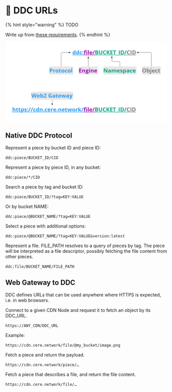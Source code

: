 # 🔗 DDC URLs

{% hint style="warning" %}
TODO

Write up from [these requirements](https://www.notion.so/cere/Architecture-of-DDC-software-2d6824916b394fa0bc20ff176525d0fc#c8397cdafc4d4f5a9ddd1072a87c189e).
{% endhint %}


![Structure of DDC URLs](<../../.gitbook/assets/DDC URL.png>)

## Native DDC Protocol

Represent a piece by bucket ID and piece ID:

    ddc:piece/BUCKET_ID/CID

Represent a piece by piece ID, in any bucket:

    ddc:piece/*/CID

Search a piece by tag and bucket ID:

    ddc:piece/BUCKET_ID/?tag=KEY:VALUE

Or by bucket NAME:

    ddc:piece/@BUCKET_NAME/?tag=KEY:VALUE

Select a piece with additional options:

    ddc:piece/@BUCKET_NAME/?tag=KEY:VALUE&version:latest

Represent a file. FILE_PATH resolves to a query of pieces by tag. The piece will be interpreted as a file descriptor, possibly fetching the file content from other pieces.

    ddc:file/BUCKET_NAME/FILE_PATH


## Web Gateway to DDC

DDC defines URLs that can be used anywhere where HTTPS is expected, i.e. in web browsers.

Connect to a given CDN Node and request it to fetch an object by its DDC_URL.

    https://ANY_CDN/DDC_URL

Example:

    https://cdn.cere.network/file/@my_bucket/image.png

Fetch a piece and return the payload.

    https://cdn.cere.network/piece/…


Fetch a piece that describes a file, and return the file content.

    https://cdn.cere.network/file/…
